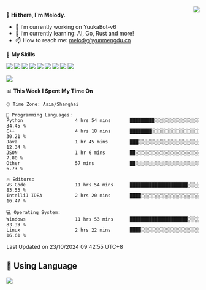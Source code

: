 <a href="#">
  <img align="right" src="https://github-readme-stats.vercel.app/api?username=melodyyuuka&count_private=true&show_icons=true" />
</a>

**👋 Hi there, I`m Melody.**

- 🔭 I’m currently working on YuukaBot-v6
- 🌱 I’m currently learning: AI, Go, Rust and more!
- 📫 How to reach me: melody@yunmengdu.cn

🌟 **My Skills** 

![](https://img.shields.io/badge/-Python-3e74a2?style=flat-square&logo=Python&logoColor=fff)
![](https://img.shields.io/badge/-Java-007396?style=flat-square&logo=OpenJDK&logoColor=fff)
![](https://img.shields.io/badge/-Node.js-339933?style=flat-square&logo=Node.js&logoColor=fff)
![](https://img.shields.io/badge/-Git-f05032?style=flat-square&logo=git&logoColor=fff)
![](https://img.shields.io/badge/-PostgreSQL-4169e1?style=flat-square&logo=PostgreSQL&logoColor=fff)
![](https://img.shields.io/badge/-Rust-000000?style=flat-square&logo=rust&logoColor=fff)
![](https://img.shields.io/badge/-VSCode-007acc?style=flat-square&logo=Visual-Studio-Code&logoColor=fff)
![](https://img.shields.io/badge/-FastAPI-009688?style=flat-square&logo=FastAPI&logoColor=fff)
![](https://img.shields.io/badge/-Linux-000000?style=flat-square&logo=Linux&logoColor=fff)


![](https://wakatime.com/badge/user/fa6dc0e2-47c5-4d2d-ae45-69fec6f2122c.svg)

<!--START_SECTION:waka-->
📊 **This Week I Spent My Time On** 

```text
🕑︎ Time Zone: Asia/Shanghai

💬 Programming Languages: 
Python                   4 hrs 54 mins       █████████░░░░░░░░░░░░░░░░   34.45 % 
C++                      4 hrs 18 mins       ████████░░░░░░░░░░░░░░░░░   30.21 % 
Java                     1 hr 45 mins        ███░░░░░░░░░░░░░░░░░░░░░░   12.34 % 
JSON                     1 hr 6 mins         ██░░░░░░░░░░░░░░░░░░░░░░░    7.80 % 
Other                    57 mins             ██░░░░░░░░░░░░░░░░░░░░░░░    6.73 % 

🔥 Editors: 
VS Code                  11 hrs 54 mins      █████████████████████░░░░   83.53 % 
IntelliJ IDEA            2 hrs 20 mins       ████░░░░░░░░░░░░░░░░░░░░░   16.47 % 

💻 Operating System: 
Windows                  11 hrs 53 mins      █████████████████████░░░░   83.39 % 
Linux                    2 hrs 22 mins       ████░░░░░░░░░░░░░░░░░░░░░   16.61 % 
```


 Last Updated on 23/10/2024 09:42:55 UTC+8
<!--END_SECTION:waka-->

## 🥰 **Using Language**

![](https://github-readme-stats.vercel.app/api/wakatime?username=MelodyYuyuko&layout=compact&hide_border=true)
